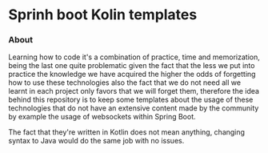# Sprinh boot Kolin templates

### About
Learning how to code it's a combination of practice, time and memorization,
being the last one quite problematic given the fact that the less we put into
practice the knowledge we have acquired the higher the odds of forgetting how to
use these technologies also the fact that we do not need all we learnt in
each project only favors that we will forget them, therefore the idea behind this
repository is to keep some templates about the usage of these technologies
that do not have an extensive content made by the community by example 
the usage of websockets within Spring Boot.

The fact that they're written in Kotlin does not mean anything, changing
syntax to Java would do the same job with no issues.
